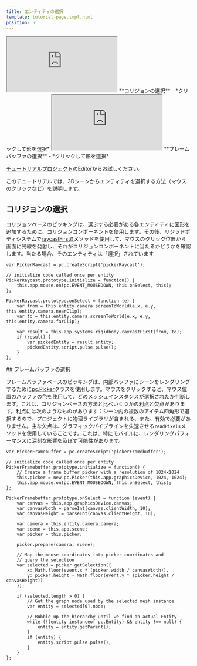 ```yaml
---
title: エンティティの選択
template: tutorial-page.tmpl.html
position: 5
---
```


<iframe src="https://playcanv.as/b/0iehjK3i/"></iframe>
**コリジョンの選択** - *クリックして形を選択*

<iframe src="https://playcanv.as/b/RxJFqzy5"></iframe>
**フレームバッファの選択** - *クリックして形を選択*

[チュートリアルプロジェクト][1]のEditorからお試しください。

このチュートリアルでは、3Dシーンからエンティティを選択する方法（マウスのクリックなど）を説明します。

## コリジョンの選択

コリジョンベースのピッキングは、選ぶする必要がある各エンティティに図形を追加するために、コリジョンコンポーネントを使用します。その後、リジッドボディシステムで[raycastFirst()][2]メソッドを使用して、マウスのクリック位置から画面に光線を発射し、それがコリジョンコンポーネントに当たるかどうかを確認します。当たる場合、そのエンティティは「選択」されています

~~~javascript~~~
var PickerRaycast = pc.createScript('pickerRaycast');

// initialize code called once per entity
PickerRaycast.prototype.initialize = function() {
    this.app.mouse.on(pc.EVENT_MOUSEDOWN, this.onSelect, this);
};

PickerRaycast.prototype.onSelect = function (e) {
    var from = this.entity.camera.screenToWorld(e.x, e.y, this.entity.camera.nearClip);
    var to = this.entity.camera.screenToWorld(e.x, e.y, this.entity.camera.farClip);

    var result = this.app.systems.rigidbody.raycastFirst(from, to);
    if (result) {
        var pickedEntity = result.entity;
        pickedEntity.script.pulse.pulse();
    }
};
~~~

## フレームバッファの選択

フレームバッファベースのピッキングは、内部バッファにシーンをレンダリングするために[pc.Picker][3]クラスを使用します。マウスをクリックすると、マウス位置のバッファの色を使用して、どのメッシュインスタンスが選択されたか判断します。これは、コリジョンベースの方法と比べいくつかの利点と欠点があります。利点には次のようなものがあります：シーン内の複数のアイテム四角形で選択するので、プロジェクトに物理ライブラリが含まれる、また、有効で必要がありません。主な欠点は、グラフィックパイプラインを失速させる`readPixels`メソッドを使用していることです。これは、特にモバイルに、レンダリングパフォーマンスに深刻な影響を及ぼす可能性があります。

~~~javascript~~~
var PickerFramebuffer = pc.createScript('pickerFramebuffer');

// initialize code called once per entity
PickerFramebuffer.prototype.initialize = function() {
    // Create a frame buffer picker with a resolution of 1024x1024
    this.picker = new pc.Picker(this.app.graphicsDevice, 1024, 1024);
    this.app.mouse.on(pc.EVENT_MOUSEDOWN, this.onSelect, this);
};

PickerFramebuffer.prototype.onSelect = function (event) {
    var canvas = this.app.graphicsDevice.canvas;
    var canvasWidth = parseInt(canvas.clientWidth, 10);
    var canvasHeight = parseInt(canvas.clientHeight, 10);

    var camera = this.entity.camera.camera;
    var scene = this.app.scene;
    var picker = this.picker;

    picker.prepare(camera, scene);

    // Map the mouse coordinates into picker coordinates and
    // query the selection
    var selected = picker.getSelection({
        x: Math.floor(event.x * (picker.width / canvasWidth)),
        y: picker.height - Math.floor(event.y * (picker.height / canvasHeight))
    });

    if (selected.length > 0) {
        // Get the graph node used by the selected mesh instance
        var entity = selected[0].node;

        // Bubble up the hierarchy until we find an actual Entity
        while (!(entity instanceof pc.Entity) && entity !== null) {
            entity = entity.getParent();
        }
        if (entity) {
            entity.script.pulse.pulse();
        }
    }
};
~~~

[1]: https://playcanvas.com/project/405856
[2]: http://developer.playcanvas.com/en/api/pc.RigidBodyComponentSystem.html#raycastFirst
[3]: http://developer.playcanvas.com/en/api/pc.Picker.html

